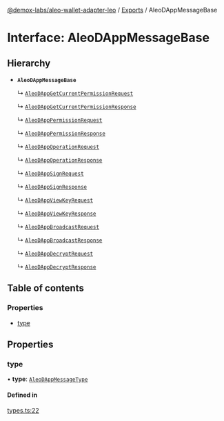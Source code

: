 [@demox-labs/aleo-wallet-adapter-leo](../README.md) / [Exports](../modules.md) / AleoDAppMessageBase

# Interface: AleoDAppMessageBase

## Hierarchy

- **`AleoDAppMessageBase`**

  ↳ [`AleoDAppGetCurrentPermissionRequest`](AleoDAppGetCurrentPermissionRequest.md)

  ↳ [`AleoDAppGetCurrentPermissionResponse`](AleoDAppGetCurrentPermissionResponse.md)

  ↳ [`AleoDAppPermissionRequest`](AleoDAppPermissionRequest.md)

  ↳ [`AleoDAppPermissionResponse`](AleoDAppPermissionResponse.md)

  ↳ [`AleoDAppOperationRequest`](AleoDAppOperationRequest.md)

  ↳ [`AleoDAppOperationResponse`](AleoDAppOperationResponse.md)

  ↳ [`AleoDAppSignRequest`](AleoDAppSignRequest.md)

  ↳ [`AleoDAppSignResponse`](AleoDAppSignResponse.md)

  ↳ [`AleoDAppViewKeyRequest`](AleoDAppViewKeyRequest.md)

  ↳ [`AleoDAppViewKeyResponse`](AleoDAppViewKeyResponse.md)

  ↳ [`AleoDAppBroadcastRequest`](AleoDAppBroadcastRequest.md)

  ↳ [`AleoDAppBroadcastResponse`](AleoDAppBroadcastResponse.md)

  ↳ [`AleoDAppDecryptRequest`](AleoDAppDecryptRequest.md)

  ↳ [`AleoDAppDecryptResponse`](AleoDAppDecryptResponse.md)

## Table of contents

### Properties

- [type](AleoDAppMessageBase.md#type)

## Properties

### type

• **type**: [`AleoDAppMessageType`](../enums/AleoDAppMessageType.md)

#### Defined in

[types.ts:22](https://github.com/demox-labs/aleo-wallet-adapter/blob/77a8a54/packages/wallets/leo/types.ts#L22)
